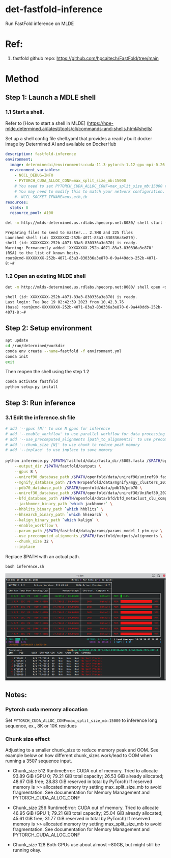 # det-fastfold-inference
Run FastFold inference on MLDE

# Ref: 
1. fastfold github repo: https://github.com/hpcaitech/FastFold/tree/main

# Method
## Step 1: Launch a MDLE shell
### 1.1 Start a shell. 
Refer to [How to start a shell in MLDE] (https://hpe-mlde.determined.ai/latest/tools/cli/commands-and-shells.html#shells)

Set up a shell config file shell.yaml that provides a readily built docker image by Determined AI and available on DockerHub

```yaml
description: fastfold-inference
environment:
  image: determinedai/environments:cuda-11.3-pytorch-1.12-gpu-mpi-0.26.4
  environment_variables:
    - NCCL_DEBUG=INFO
    - PYTORCH_CUDA_ALLOC_CONF=max_split_size_mb:15000
    # You need to set PYTORCH_CUDA_ALLOC_CONF=max_split_size_mb:15000 to inference such an extreme long sequence.
    # You may need to modify this to match your network configuration.
    #- NCCL_SOCKET_IFNAME=ens,eth,ib
resources:
  slots: 8
  resource_pool: A100
```

```bash
det -m http://mlds-determined.us.rdlabs.hpecorp.net:8080/ shell start --config-file shell.yaml -c .
```

```
Preparing files to send to master... 2.7MB and 225 files  
Launched shell (id: XXXXXXXX-252b-4071-83a3-830336a3e870).
shell (id: XXXXXXXX-252b-4071-83a3-830336a3e870) is ready.                      
Warning: Permanently added 'XXXXXXXX-252b-4071-83a3-830336a3e870' (RSA) to the list of known hosts.
root@cmd-XXXXXXXX-252b-4071-83a3-830336a3e870-0-9a449ddb-252b-4071-8:~#
```

### 1.2 Open an existing MLDE shell 
```bash
det -m http://mlds-determined.us.rdlabs.hpecorp.net:8080/ shell open <shell_ID>
```

```
shell (id: XXXXXXXX-252b-4071-83a3-830336a3e870) is ready.                      
Last login: Tue Dec 19 02:42:39 2023 from 10.42.3.76
(base) root@cmd-XXXXXXXX-252b-4071-83a3-830336a3e870-0-9a449ddb-252b-4071-8:~#
```

## Step 2: Setup environment 
```bash
apt update 
cd /run/determined/workdir
conda env create --name=fastfold -f environment.yml
conda init
exit 
```

Then reopen the shell using the step 1.2

```bash
conda activate fastfold
python setup.py install
```

## Step 3: Run inference
### 3.1 Edit the inference.sh file

```bash
# add '--gpus [N]' to use N gpus for inference
# add '--enable_workflow' to use parallel workflow for data processing
# add '--use_precomputed_alignments [path_to_alignments]' to use precomputed msa
# add '--chunk_size [N]' to use chunk to reduce peak memory
# add '--inplace' to use inplace to save memory

python inference.py /$PATH/fastfold/data/fasta_dir/5005.fasta /$PATH/openfold/data/pdb_mmcif/data/files \
    --output_dir /$PATH/fastfold/outputs \
    --gpus 8 \
    --uniref90_database_path /$PATH/openfold/data/uniref90/uniref90.fasta \
    --mgnify_database_path /$PATH/openfold/data/mgnify/mgy_clusters_2018_12.fa \
    --pdb70_database_path /$PATH/openfold/data/pdb70/pdb70 \
    --uniref30_database_path /$PATH/openfold/data/uniref30/UniRef30_2021_03 \
    --bfd_database_path /$PATH/openfold/data/bfd/bfd_metaclust_clu_complete_id30_c90_final_seq.sorted_opt \
    --jackhmmer_binary_path `which jackhmmer` \
    --hhblits_binary_path `which hhblits` \
    --hhsearch_binary_path `which hhsearch` \
    --kalign_binary_path `which kalign` \
    --enable_workflow \
    --param_path /$PATH/fastfold/data/params/params_model_1_ptm.npz \
    --use_precomputed_alignments /$PATH/fastfold/outputs/alignments \
    --chunk_size 32 \
    --inplace
```
Replace $PATH with an actual path.

```shell
bash inference.sh
```

![](/assets/gpu_util_5005.png)

## Notes: 
### Pytorch cuda memory allocation

Set `PYTORCH_CUDA_ALLOC_CONF=max_split_size_mb:15000` to inference long sequence, ex., 8K or 10K residues

### Chunk size effect
Adjusting to a smaller chunk_size to reduce memory peak and OOM.
See example below on how different chunk_sizes work/lead to OOM when running a 3507 sequence input.

- Chunk_size 512
RuntimeError: CUDA out of memory. Tried to allocate 93.89 GiB (GPU 0; 79.21 GiB total capacity; 26.53 GiB already allocated; 48.67 GiB free; 28.83 GiB reserved in total by PyTorch) If reserved memory is >> allocated memory try setting max_split_size_mb to avoid fragmentation.  See documentation for Memory Management and PYTORCH_CUDA_ALLOC_CONF

- Chunk_size 256
RuntimeError: CUDA out of memory. Tried to allocate 46.95 GiB (GPU 1; 79.21 GiB total capacity; 25.04 GiB already allocated; 45.61 GiB free; 31.77 GiB reserved in total by PyTorch) If reserved memory is >> allocated memory try setting max_split_size_mb to avoid fragmentation.  See documentation for Memory Management and PYTORCH_CUDA_ALLOC_CONF

- Chunk_size 128
Both GPUs use about almost ~80GB, but might still be running okay. 

